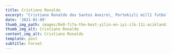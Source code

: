 ```yaml
---
title: Cristiano Ronaldo
excerpt: "Cristiano Ronaldo dos Santos Aveiro\_ Portekizli millî futbolcu. Serie A takımlarından Juventus'ta forma giymektedir. Portekiz millî futbol takımının kaptanıdır. Sol kanat ve santrafor mevkilerinde oynamaktadır."
date: '2021-01-09'
thumb_img_path: images/0x0-fifa-the-best-yilin-en-iyi-ilk-11i-aciklandi-1608237154683.jpg
thumb_img_alt: Cristiano Ronaldo
content_img_alt: Cristiano Ronaldo
template: post
subtitle: Forvet
---
```


